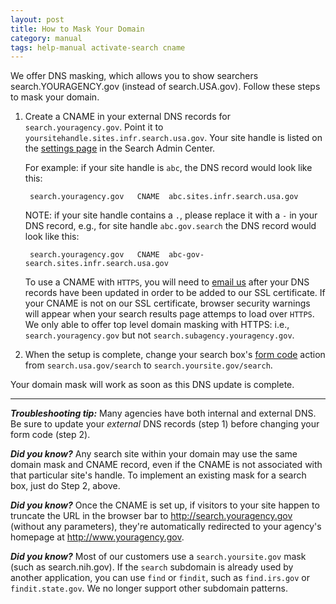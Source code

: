 ```yaml
---
layout: post
title: How to Mask Your Domain
category: manual
tags: help-manual activate-search cname 
---
```


We offer DNS masking, which allows you to show searchers search.YOURAGENCY.gov (instead of search.USA.gov). Follow these steps to mask your domain.

1. Create a CNAME in your external DNS records for `search.youragency.gov`. Point it to `yoursitehandle.sites.infr.search.usa.gov`. Your site handle is listed on the [settings page](/manual/settings.html) in the Search Admin Center.
	
	For example: if your site handle is `abc`, the DNS record would look like this:
	
		search.youragency.gov   CNAME  abc.sites.infr.search.usa.gov

	NOTE: if your site handle contains a `.`, please replace it with a `-` in your DNS record,  e.g., for site handle `abc.gov.search` the DNS record would look like this:

		search.youragency.gov   CNAME  abc-gov-search.sites.infr.search.usa.gov
  
  	To use a CNAME with `HTTPS`, you will need to [email us](mailto:search@support.digitalgov.gov) after your DNS records have been updated in order to be added to our SSL certificate. If your CNAME is not on our SSL certificate, browser security warnings will appear when your search results page attemps to load over `HTTPS`. We only able to offer top level domain masking with HTTPS: i.e., `search.youragency.gov` but not `search.subagency.youragency.gov`. 
  
2. When the setup is complete, change your search box's [form code](/manual/code.html) action from `search.usa.gov/search` to `search.yoursite.gov/search`.

Your domain mask will work as soon as this DNS update is complete. 

---

***Troubleshooting tip:*** Many agencies have both internal and external DNS. Be
sure to update your *external* DNS records (step 1) before changing your form code (step 2).

***Did you know?*** Any search site within your domain may use the same domain mask and CNAME record, even if the CNAME is not associated with that particular site's handle. To implement an existing mask for a search box, just do Step 2, above.

***Did you know?*** Once the CNAME is set up, if visitors to your site happen to truncate the URL in the browser bar to http://search.youragency.gov (without any parameters), they're automatically redirected to your agency's homepage at http://www.youragency.gov. 

***Did you know?*** Most of our customers use a `search.yoursite.gov` mask (such as search.nih.gov). If the `search` subdomain is already used by another application, you can use `find` or `findit`, such as `find.irs.gov` or `findit.state.gov`. We no longer support other subdomain patterns. 
